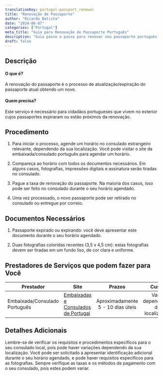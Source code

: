 ```yaml
---
translationKey: portugal-passport_renewal
title: "Renovação de Passaporte"
author: "Ricardo Batista"
date: "2024-06-07"
categories: ["Portugal"]
meta_title: "Guia para Renovação de Passaporte Português"
description: "Guia passo a passo para renovar seu passaporte português."
draft: false
---
```


## Descrição
#### O que é?
A renovação do passaporte é o processo de atualização/expiração do passaporte atual obtendo um novo.

#### Quem precisa?
Este serviço é necessário para cidadãos portugueses que vivem no exterior cujos passaportes expiraram ou estão próximos da renovação.

## Procedimento

1. Para iniciar o processo, agende um horário no consulado estrangeiro relevante, dependendo da sua localização. Você pode visitar o site da embaixada/consulado português para agendar um horário.

2. Compareça ao horário com todos os documentos necessários. Em alguns casos, fotografias, impressões digitais e assinatura serão tiradas no consulado.

3. Pague a taxa de renovação do passaporte. Na maioria dos casos, isso pode ser feito no consulado durante o seu horário agendado.

4. Uma vez processado, o novo passaporte pode ser retirado no consulado ou entregue por correio.

## Documentos Necessários

1. Passaporte expirado ou expirando: você deve apresentar este documento durante o seu horário agendado.

2. Duas fotografias coloridas recentes (3,5 x 4,5 cm): estas fotografias devem ser tiradas em um fundo liso, de cor clara e uniforme.

## Prestadores de Serviços que podem fazer para Você

| Prestador       |       Site       |     Prazos    |       Custo        |
| --------------- | ---------------- |  :----------: | :----------------: |
| Embaixada/Consulado Português |  [Embaixadas e Consulados de Portugal](https://www.portaldascomunidades.mne.gov.pt/pt/rede-consular/portugal-no-estrangeiro)    |      Aproximadamente 5 - 10 dias úteis      |        Varia dependendo da localização       |

## Detalhes Adicionais
Lembre-se de verificar os requisitos e procedimentos específicos para o seu consulado local, pois pode haver variações dependendo da sua localização. Você pode ser solicitado a apresentar identificação adicional durante o seu horário agendado, e pode haver requisitos específicos para as fotografias. Sempre verifique as taxas e os métodos de pagamento com o seu consulado, pois estes podem variar.